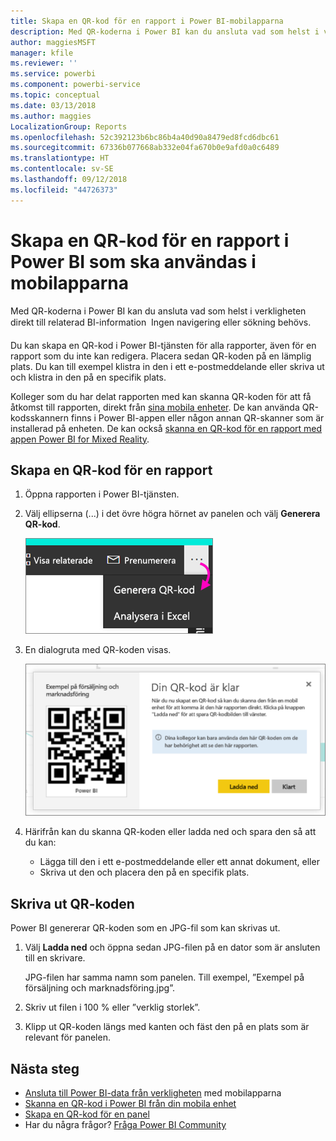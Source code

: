 ```yaml
---
title: Skapa en QR-kod för en rapport i Power BI-mobilapparna
description: Med QR-koderna i Power BI kan du ansluta vad som helst i verkligheten direkt till relaterad BI-information i Power BI-mobilappen – ingen sökning behövs.
author: maggiesMSFT
manager: kfile
ms.reviewer: ''
ms.service: powerbi
ms.component: powerbi-service
ms.topic: conceptual
ms.date: 03/13/2018
ms.author: maggies
LocalizationGroup: Reports
ms.openlocfilehash: 52c392123b6bc86b4a40d90a8479ed8fcd6dbc61
ms.sourcegitcommit: 67336b077668ab332e04fa670b0e9afd0a0c6489
ms.translationtype: HT
ms.contentlocale: sv-SE
ms.lasthandoff: 09/12/2018
ms.locfileid: "44726373"
---
```

# <a name="create-a-qr-code-for-a-report-in-power-bi-to-use-in-the-mobile-apps"></a>Skapa en QR-kod för en rapport i Power BI som ska användas i mobilapparna
Med QR-koderna i Power BI kan du ansluta vad som helst i verkligheten direkt till relaterad BI-information &#151; Ingen navigering eller sökning behövs.

Du kan skapa en QR-kod i Power BI-tjänsten för alla rapporter, även för en rapport som du inte kan redigera. Placera sedan QR-koden på en lämplig plats. Du kan till exempel klistra in den i ett e-postmeddelande eller skriva ut och klistra in den på en specifik plats. 

Kolleger som du har delat rapporten med kan skanna QR-koden för att få åtkomst till rapporten, direkt från [sina mobila enheter](consumer/mobile/mobile-apps-qr-code.md). De kan använda QR-kodsskannern finns i Power BI-appen eller någon annan QR-skanner som är installerad på enheten. De kan också [skanna en QR-kod för en rapport med appen Power BI for Mixed Reality](consumer/mobile/mobile-mixed-reality-app.md#scan-a-report-qr-code-in-holographic-view).

## <a name="create-a-qr-code-for-a-report"></a>Skapa en QR-kod för en rapport
1. Öppna rapporten i Power BI-tjänsten.
2. Välj ellipserna (...) i det övre högra hörnet av panelen och välj **Generera QR-kod**. 
   
    ![](media/service-create-qr-code-for-report/power-bi-create-qr-code-report.png)
3. En dialogruta med QR-koden visas. 
   
    ![](media/service-create-qr-code-for-report/powerbi_report_qrcode.png)
4. Härifrån kan du skanna QR-koden eller ladda ned och spara den så att du kan: 
   
   * Lägga till den i ett e-postmeddelande eller ett annat dokument, eller 
   * Skriva ut den och placera den på en specifik plats. 

## <a name="print-the-qr-code"></a>Skriva ut QR-koden
Power BI genererar QR-koden som en JPG-fil som kan skrivas ut. 

1. Välj **Ladda ned** och öppna sedan JPG-filen på en dator som är ansluten till en skrivare.  
   
   JPG-filen har samma namn som panelen. Till exempel, ”Exempel på försäljning och marknadsföring.jpg”.
   
1. Skriv ut filen i 100 % eller ”verklig storlek”.  
2. Klipp ut QR-koden längs med kanten och fäst den på en plats som är relevant för panelen. 

## <a name="next-steps"></a>Nästa steg
* [Ansluta till Power BI-data från verkligheten](consumer/mobile/mobile-apps-data-in-real-world-context.md) med mobilapparna
* [Skanna en QR-kod i Power BI från din mobila enhet](consumer/mobile/mobile-apps-qr-code.md)
* [Skapa en QR-kod för en panel](service-create-qr-code-for-tile.md)
* Har du några frågor? [Fråga Power BI Community](http://community.powerbi.com/)

